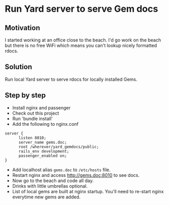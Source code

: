 Run Yard server to serve Gem docs
===========

## Motivation

I started working at an office close to the beach.  I'd go work on the beach but there is no free WiFi 
which means you can't lookup nicely formatted rdocs.

## Solution

Run local Yard server to serve rdocs for locally installed Gems.

## Step by step 

*  Install nginx and passenger
*  Check out this project
*  Run 'bundle install'
*  Add the following to nginx.conf 

```nginx
server {
      listen 8010;
      server_name gems.doc;
      root /wherever/yard_gemdocs/public;
      rails_env development;
      passenger_enabled on;
}
```

* Add localhost alias ```gems.doc``` to ```/etc/hosts``` file.   
* Restart nginx and access http://gems.doc:8010 to see docs.
* Now go to the beach and code all day.
* Drinks with little umbrellas optional.
* List of local gems are built at nginx startup.  You'll need to re-start nginx everytime new gems are added.
